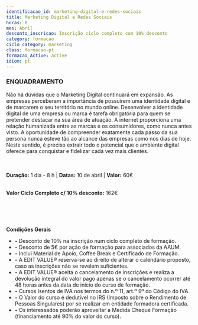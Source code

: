 ```yaml
---
identificacao_id: marketing-digital-e-redes-sociais
title: Marketing Digital e Redes Sociais
horas: 8
mes: Abril
desconto_inscricao: Inscrição ciclo completo com 10% desconto
category: formacao
ciclo_category: marketing
class: formacao-pt
formacao_Active: active
idiom: pt
---
```



### **ENQUADRAMENTO**
Não há dúvidas que o Marketing Digital continuará em expansão. As empresas perceberam a importância de possuírem uma identidade digital e de marcarem o seu território no mundo online. Desenvolver a identidade digital de uma empresa ou marca é tarefa obrigatória para quem se pretender destacar na sua área de atuação. A internet proporciona uma relação humanizada entre as marcas e os consumidores, como nunca antes visto. A oportunidade de compreender exatamente cada passo da sua persona nunca esteve tão ao alcance das empresas como nos dias de hoje. Neste sentido, é preciso extrair todo o potencial que o ambiente digital oferece para conquistar e fidelizar cada vez mais clientes.<br><br><br>

 

**Duração:** 1 dia - 8 h  \|  **Datas:** 10 de abril  \|  **Valor:** 60€<br><br> 

 

**Valor Ciclo Completo c/ 10% desconto:** 162€<br><br><br><br><br>

**Condições Gerais**

+ **\-** Desconto de 10% na inscrição num ciclo completo de formação.
+ **\-** Desconto de 5€ por ação de formação para associados da AAUM.
+ **\-** Inclui Material de Apoio, Coffee Break e Certificado de Formação.
+ **\-** A EDIT VALUE® reserva-se ao direito de alterar o calendário proposto, caso as inscrições não se revelem suficientes.
+ **\-** A EDIT VALUE® aceita o cancelamento de inscrições e realiza a devolução integral do valor pago apenas se o cancelamento ocorrer até 48 horas antes da data de início do curso de formação.
+ **\-** Cursos Isentos de IVA nos termos do n.º 11, art.º 9º do Código do IVA.
+ **\-** O Valor do curso é dedutível no IRS (Imposto sobre o Rendimento de Pessoas Singulares) por se realizar em entidade formadora certificada.
+ **\-** Os interessados poderão aproveitar a Medida Cheque Formação (financiamento até 90% do valor do curso).